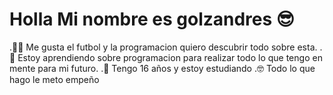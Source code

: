 #  Holla Mi nombre es golzandres 😎

.🙋‍♂️ Me gusta el futbol y la programacion quiero descubrir todo sobre esta.
.🤖 Estoy aprendiendo sobre programacion para realizar todo lo que tengo en mente para mi futuro.
.👥 Tengo 16 años y estoy estudiando 
.🤓 Todo lo que hago le meto empeño

<!---
GolzAndres/GolzAndres is a ✨ special ✨ repository because its `README.md` (this file) appears on your GitHub profile.
You can click the Preview link to take a look at your changes.
--->
